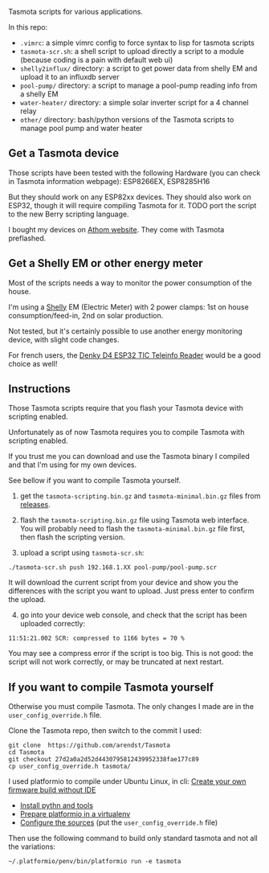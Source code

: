 Tasmota scripts for various applications.

In this repo:
* `.vimrc`: a simple vimrc config to force syntax to lisp for tasmota scripts
* `tasmota-scr.sh`: a shell script to upload directly a script to a module (because coding is a pain with default web ui)
* `shelly2influx/` directory: a script to get power data from shelly EM and upload it to an influxdb server
* `pool-pump/` directory: a script to manage a pool-pump reading info from a shelly EM 
* `water-heater/` directory: a simple solar inverter script for a 4 channel relay
* `other/` directory: bash/python versions of the Tasmota scripts to manage pool pump and water heater

## Get a Tasmota device

Those scripts have been tested with the following Hardware (you can check in Tasmota information webpage): ESP8266EX, ESP8285H16

But they should work on any ESP82xx devices. They should also work on ESP32, though it will require compiling Tasmota for it. TODO port the script to the new Berry scripting language.

I bought my devices on [Athom website](https://www.athom.tech). They come with Tasmota preflashed.

## Get a Shelly EM or other energy meter

Most of the scripts needs a way to monitor the power consumption of the house.

I'm using a [Shelly](https://www.shelly.com) EM (Electric Meter) with 2 power clamps: 1st on house consumption/feed-in, 2nd on solar production.

Not tested, but it's certainly possible to use another energy monitoring device, with slight code changes.

For french users, the [Denky D4 ESP32 TIC Teleinfo Reader](https://www.tindie.com/products/hallard/denky-d4-esp32-tic-teleinfo-reader/) would be a good choice as well!

## Instructions

Those Tasmota scripts require that you flash your Tasmota device with scripting enabled.

Unfortunately as of now Tasmota requires you to compile Tasmota with scripting enabled.

If you trust me you can download and use the Tasmota binary I compiled and that I'm using for my own devices.

See bellow if you want to compile Tasmota yourself.

1. get the `tasmota-scripting.bin.gz` and `tasmota-minimal.bin.gz` files from [releases](https://github.com/dooblem/tasmota-stuff/releases).

2. flash the `tasmota-scripting.bin.gz` file using Tasmota web interface. You will probably need to flash the `tasmota-minimal.bin.gz` file first, then flash the scripting version.

3. upload a script using `tasmota-scr.sh`:
```
./tasmota-scr.sh push 192.168.1.XX pool-pump/pool-pump.scr
```
It will download the current script from your device and show you the differences with the script you want to upload.
Just press enter to confirm the upload.

4. go into your device web console, and check that the script has been uploaded correctly:
```
11:51:21.002 SCR: compressed to 1166 bytes = 70 %
```
You may see a compress error if the script is too big. This is not good: the script will not work correctly, or may be truncated at next restart.

## If you want to compile Tasmota yourself

Otherwise you must compile Tasmota. The only changes I made are in the `user_config_override.h` file. 

Clone the Tasmota repo, then switch to the commit I used:
```
git clone  https://github.com/arendst/Tasmota
cd Tasmota
git checkout 27d2a0a2d52d4430795812439952338fae177c89
cp user_config_override.h tasmota/
```

I used platformio to compile under Ubuntu Linux, in cli: [Create your own firmware build without IDE](https://tasmota.github.io/docs/Create-your-own-Firmware-Build-without-IDE/)

* [Install pythn and tools](https://tasmota.github.io/docs/Create-your-own-Firmware-Build-without-IDE/#install-python-and-tools)
* [Prepare platformio in a virtualenv](https://tasmota.github.io/docs/Create-your-own-Firmware-Build-without-IDE/#prepare-a-platformio-core-environment-contained-in-a-folder)
* [Configure the sources](https://tasmota.github.io/docs/Create-your-own-Firmware-Build-without-IDE/#configure-the-sources) (put the `user_config_override.h` file)

Then use the following command to build only standard tasmota and not all the variations:
```
~/.platformio/penv/bin/platformio run -e tasmota
```